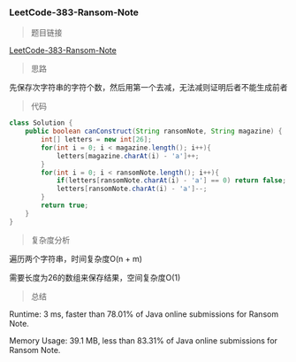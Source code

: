 ### LeetCode-383-Ransom-Note

> 题目链接

[LeetCode-383-Ransom-Note](https://leetcode.com/problems/ransom-note/)

> 思路

先保存次字符串的字符个数，然后用第一个去减，无法减则证明后者不能生成前者

> 代码

```java
class Solution {
    public boolean canConstruct(String ransomNote, String magazine) {
        int[] letters = new int[26];
        for(int i = 0; i < magazine.length(); i++){
            letters[magazine.charAt(i) - 'a']++;
        }
        for(int i = 0; i < ransomNote.length(); i++){
            if(letters[ransomNote.charAt(i) - 'a'] == 0) return false;
            letters[ransomNote.charAt(i) - 'a']--;
        }
        return true;
    }
}
```

> 复杂度分析

遍历两个字符串，时间复杂度O(n + m)

需要长度为26的数组来保存结果，空间复杂度O(1)

> 总结

Runtime: 3 ms, faster than 78.01% of Java online submissions for Ransom Note.

Memory Usage: 39.1 MB, less than 83.31% of Java online submissions for Ransom Note.
